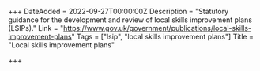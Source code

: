 +++
DateAdded = 2022-09-27T00:00:00Z
Description = "Statutory guidance for the development and review of local skills improvement plans (LSIPs)."
Link = "https://www.gov.uk/government/publications/local-skills-improvement-plans"
Tags = ["lsip", "local skills improvement plans"]
Title = "Local skills improvement plans"

+++
